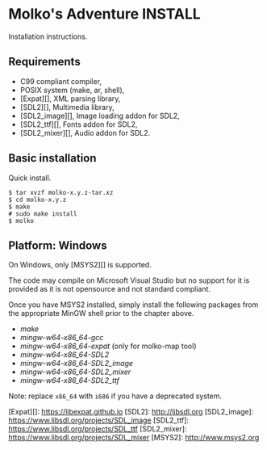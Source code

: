 Molko's Adventure INSTALL
=========================

Installation instructions.

Requirements
------------

- C99 compliant compiler,
- POSIX system (make, ar, shell),
- [Expat][], XML parsing library,
- [SDL2][], Multimedia library,
- [SDL2_image][], Image loading addon for SDL2,
- [SDL2_ttf][], Fonts addon for SDL2,
- [SDL2_mixer][], Audio addon for SDL2.

Basic installation
------------------

Quick install.

	$ tar xvzf molko-x.y.z-tar.xz
	$ cd molko-x.y.z
	$ make
	# sudo make install
	$ molko

Platform: Windows
-----------------

On Windows, only [MSYS2][] is supported.

The code may compile on Microsoft Visual Studio but no support for it is
provided as it is not opensource and not standard compliant.

Once you have MSYS2 installed, simply install the following packages from the
appropriate MinGW shell prior to the chapter above.

- *make*
- *mingw-w64-x86_64-gcc*
- *mingw-w64-x86_64-expat* (only for molko-map tool)
- *mingw-w64-x86_64-SDL2*
- *mingw-w64-x86_64-SDL2_image*
- *mingw-w64-x86_64-SDL2_mixer*
- *mingw-w64-x86_64-SDL2_ttf*

Note: replace `x86_64` with `i686` if you have a deprecated system.

[Expat][]: https://libexpat.github.io
[SDL2]: http://libsdl.org
[SDL2_image]: https://www.libsdl.org/projects/SDL_image
[SDL2_ttf]: https://www.libsdl.org/projects/SDL_ttf
[SDL2_mixer]: https://www.libsdl.org/projects/SDL_mixer
[MSYS2]: http://www.msys2.org
